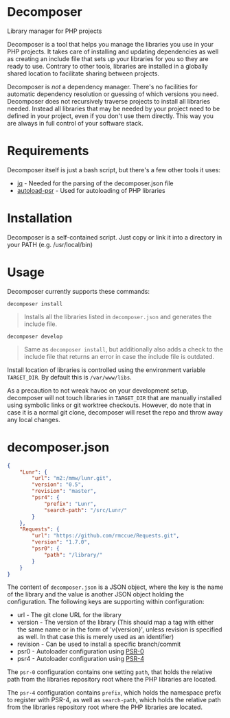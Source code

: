 Decomposer
====
Library manager for PHP projects

Decomposer is a tool that helps you manage the libraries you use in your PHP projects. It takes care of installing and
updating dependencies as well as creating an include file that sets up your libraries for you so they are ready to use.
Contrary to other tools, libraries are installed in a globally shared location to facilitate sharing between projects.

Decomposer is *not* a dependency manager. There's no facilities for automatic dependency resolution or guessing of
which versions you need. Decomposer does not recursively traverse projects to install all libraries needed. Instead
all libraries that may be needed by your project need to be defined in your project, even if you don't use them
directly. This way you are always in full control of your software stack.

Requirements
===

Decomposer itself is just a bash script, but there's a few other tools it uses:

* [jq](https://stedolan.github.io/jq/) - Needed for the parsing of the decomposer.json file
* [autoload-psr](https://github.com/pprkut/autoload-psr) - Used for autoloading of PHP libraries

Installation
===

Decomposer is a self-contained script. Just copy or link it into a directory in your PATH (e.g. /usr/local/bin)

Usage
===

Decomposer currently supports these commands:

  `decomposer install`

  > Installs all the libraries listed in `decomposer.json` and generates the include file.

  `decomposer develop`

  > Same as `decomposer install`, but additionally also adds a check to the include file that returns an
    error in case the include file is outdated.

Install location of libraries is controlled using the environment variable `TARGET_DIR`. By default this is
`/var/www/libs`.

As a precaution to not wreak havoc on your development setup, decomposer will not touch libraries in `TARGET_DIR`
that are manually installed using symbolic links or git worktree checkouts. However, do note that in case it is
a normal git clone, decomposer will reset the repo and throw away any local changes.

decomposer.json
===

```json
{
    "Lunr": {
        "url": "m2:/mmw/lunr.git",
        "version": "0.5",
        "revision": "master",
        "psr4": {
            "prefix": "Lunr",
            "search-path": "/src/Lunr/"
        }
    },
    "Requests": {
        "url": "https://github.com/rmccue/Requests.git",
        "version": "1.7.0",
        "psr0": {
            "path": "/library/"
        }
    }
}
```

The content of `decomposer.json` is a JSON object, where the key is the name of the library and the value is another
JSON object holding the configuration. The following keys are supporting within configuration:

* url - The git clone URL for the library
* version - The version of the library (This should map a tag with either the same name or in the form of 'v{version}',
            unless revision is specified as well. In that case this is merely used as an identifier)
* revision - Can be used to install a specific branch/commit
* psr0 - Autoloader configuration using [PSR-0](https://www.php-fig.org/psr/psr-0/)
* psr4 - Autoloader configuration using [PSR-4](https://www.php-fig.org/psr/psr-4/)

The `psr-0` configuration contains one setting `path`, that holds the relative path from the libraries repository root
where the PHP libraries are located.

The `psr-4` configuration contains `prefix`, which holds the namespace prefix to register with PSR-4, as well as
`search-path`, which holds the relative path from the libraries repository root where the PHP libraries are located.
